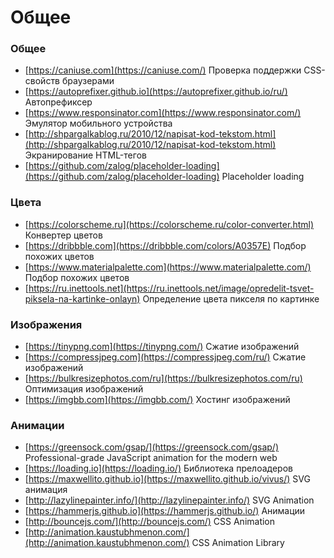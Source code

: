 # Общее

### Общее
- [https://caniuse.com](https://caniuse.com/) Проверка поддержки CSS-свойств браузерами
- [https://autoprefixer.github.io](https://autoprefixer.github.io/ru/) Автопрефиксер
- [https://www.responsinator.com](https://www.responsinator.com/) Эмулятор мобильного устройства
- [http://shpargalkablog.ru/2010/12/napisat-kod-tekstom.html](http://shpargalkablog.ru/2010/12/napisat-kod-tekstom.html) Экранирование HTML-тегов
- [https://github.com/zalog/placeholder-loading](https://github.com/zalog/placeholder-loading) Placeholder loading

### Цвета
- [https://colorscheme.ru](https://colorscheme.ru/color-converter.html) Конвертер цветов
- [https://dribbble.com](https://dribbble.com/colors/A0357E) Подбор похожих цветов
- [https://www.materialpalette.com](https://www.materialpalette.com/) Подбор похожих цветов
- [https://ru.inettools.net](https://ru.inettools.net/image/opredelit-tsvet-piksela-na-kartinke-onlayn) Определение цвета пикселя по картинке

### Изображения
- [https://tinypng.com](https://tinypng.com/) Сжатие изображений
- [https://compressjpeg.com](https://compressjpeg.com/ru/) Сжатие изображений
- [https://bulkresizephotos.com/ru](https://bulkresizephotos.com/ru) Оптимизация изображений
- [https://imgbb.com](https://imgbb.com/) Хостинг изображений

### Анимации
- [https://greensock.com/gsap/](https://greensock.com/gsap/) Professional-grade JavaScript animation for the modern web
- [https://loading.io](https://loading.io/) Библиотека прелоадеров
- [https://maxwellito.github.io](https://maxwellito.github.io/vivus/) SVG анимация
- [http://lazylinepainter.info/](http://lazylinepainter.info/) SVG Animation
- [https://hammerjs.github.io](https://hammerjs.github.io/) Анимации
- [http://bouncejs.com/](http://bouncejs.com/) CSS Animation
- [http://animation.kaustubhmenon.com/](http://animation.kaustubhmenon.com/) CSS Animation Library

